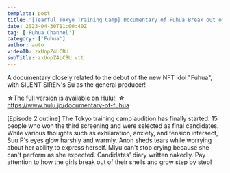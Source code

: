 ```yaml
---
template: post
title: '[Tearful Tokyo Training Camp] Documentary of Fuhua Break out of your shell! Debut Moment 2 ~Digest Movie~'
date: 2023-04-30T11:00:40Z
tag: ['Fuhua Channel']
category: ['Fuhua']
author: auto 
videoID: zxUopZ4LCBU
subTitle: zxUopZ4LCBU.vtt
---
```

A documentary closely related to the debut of the new NFT idol "Fuhua", with SILENT SIREN's Su as the general producer!

 ☆The full version is available on Hulu!! ☆ https://www.hulu.jp/documentary-of-fuhua

[Episode 2 outline]
The Tokyo training camp audition has finally started. 15 people who won the third screening and were selected as final candidates. While various thoughts such as exhilaration, anxiety, and tension intersect, Suu P's eyes glow harshly and warmly. Anon sheds tears while worrying about her ability to express herself. Miyu can't stop crying because she can't perform as she expected. Candidates' diary written nakedly. Pay attention to how the girls break out of their shells and grow step by step!

